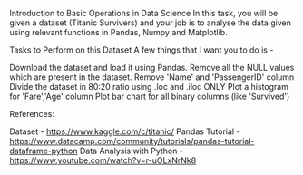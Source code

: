 Introduction to Basic Operations in Data Science
In this task, you will be given a dataset (Titanic Survivers) and your job is to analyse the data given using relevant functions in Pandas, Numpy and Matplotlib.

Tasks to Perform on this Dataset
A few things that I want you to do is -

 Download the dataset and load it using Pandas.
 Remove all the NULL values which are present in the dataset.
 Remove 'Name' and 'PassengerID' column
 Divide the dataset in 80:20 ratio using .loc and .iloc ONLY
 Plot a histogram for 'Fare','Age' column
 Plot bar chart for all binary columns (like 'Survived')

References:

Dataset - https://www.kaggle.com/c/titanic/
Pandas Tutorial - https://www.datacamp.com/community/tutorials/pandas-tutorial-dataframe-python
Data Analysis with Python - https://www.youtube.com/watch?v=r-uOLxNrNk8
